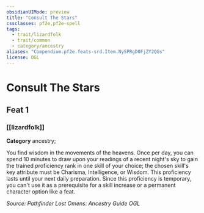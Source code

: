 ```yaml
---
obsidianUIMode: preview
title: "Consult The Stars"
cssclasses: pf2e,pf2e-spell
tags:
  - trait/lizardfolk
  - trait/common
  - category/ancestry
aliases: "Compendium.pf2e.feats-srd.Item.NySPRgD0FjZY2QGs"
license: OGL
---
```

# Consult The Stars
## Feat 1
### [[lizardfolk]]

**Category** ancestry; 




You find wisdom in the movements of the heavens. Once per day, you can spend 10 minutes to draw upon your readings of a recent night's sky to gain the trained proficiency rank in one skill of your choice; the chosen skill's key attribute must be Charisma, Intelligence, or Wisdom. This proficiency lasts until your next daily preparation. Since this proficiency is temporary, you can't use it as a prerequisite for a skill increase or a permanent character option like a feat.

*Source: Pathfinder Lost Omens: Ancestry Guide*
*OGL*